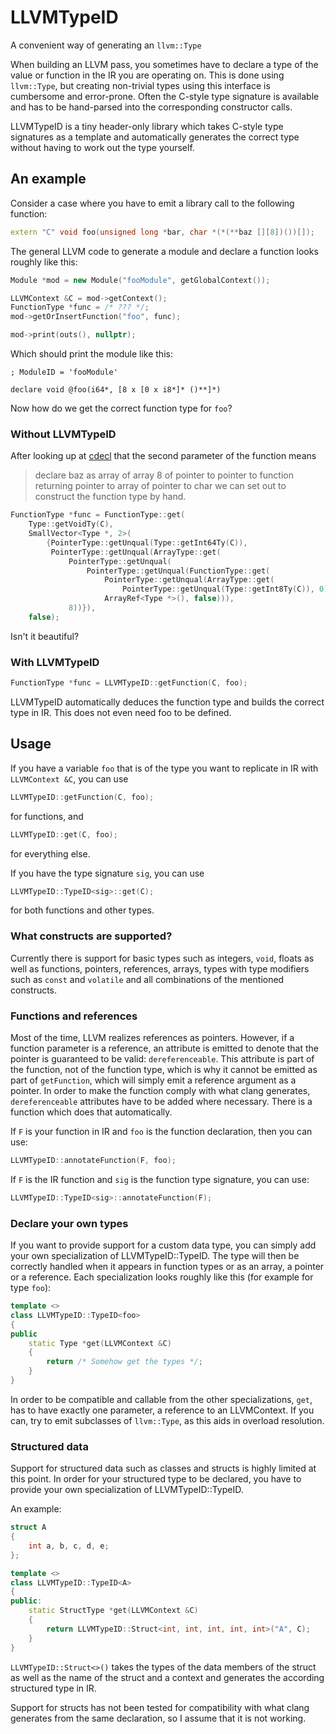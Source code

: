 # LLVMTypeID
A convenient way of generating an `llvm::Type`

When building an LLVM pass, you sometimes have to declare a type of the value or
function in the IR you are operating on. This is done using `llvm::Type`, but
creating non-trivial types using this interface is cumbersome and error-prone.
Often the C-style type signature is available and has to be hand-parsed into the
corresponding constructor calls.

LLVMTypeID is a tiny header-only library which takes C-style type signatures as
a template and automatically generates the correct type without having to work
out the type yourself.

## An example

Consider a case where you have to emit a library call to the following function:

```c++
extern "C" void foo(unsigned long *bar, char *(*(**baz [][8])())[]);
```

The general LLVM code to generate a module and declare a function looks roughly
like this:

```c++
Module *mod = new Module("fooModule", getGlobalContext());

LLVMContext &C = mod->getContext();
FunctionType *func = /* ??? */;
mod->getOrInsertFunction("foo", func);

mod->print(outs(), nullptr);
```

Which should print the module like this:

```
; ModuleID = 'fooModule'

declare void @foo(i64*, [8 x [0 x i8*]* ()**]*)
```

Now how do we get the correct function type for `foo`?

### Without LLVMTypeID

After looking up at [cdecl](http://cdecl.org/) that the second parameter of
the function means
> declare baz as array of array 8 of pointer to pointer to function returning
> pointer to array of pointer to char
we can set out to construct the function type by hand.


```c++
FunctionType *func = FunctionType::get(
	Type::getVoidTy(C),
	SmallVector<Type *, 2>(
		{PointerType::getUnqual(Type::getInt64Ty(C)),
		 PointerType::getUnqual(ArrayType::get(
			 PointerType::getUnqual(
				 PointerType::getUnqual(FunctionType::get(
					 PointerType::getUnqual(ArrayType::get(
						 PointerType::getUnqual(Type::getInt8Ty(C)), 0)),
					 ArrayRef<Type *>(), false))),
			 8))}),
	false);
```

Isn't it beautiful?

### With LLVMTypeID

```c++
FunctionType *func = LLVMTypeID::getFunction(C, foo);
```

LLVMTypeID automatically deduces the function type and builds the correct type
in IR. This does not even need foo to be defined.

## Usage

If you have a variable `foo` that is of the type you want to replicate in IR
with `LLVMContext &C`, you can use

```c++
LLVMTypeID::getFunction(C, foo);
```

for functions, and

```c++
LLVMTypeID::get(C, foo);
```

for everything else.

If you have the type signature `sig`, you can use

```c++
LLVMTypeID::TypeID<sig>::get(C);
```

for both functions and other types.

### What constructs are supported?

Currently there is support for basic types such as integers, `void`, floats as
well as functions, pointers, references, arrays, types with type modifiers such
as `const` and `volatile` and all combinations of the mentioned constructs.

### Functions and references

Most of the time, LLVM realizes references as pointers. However, if a function
parameter is a reference, an attribute is emitted to denote that the pointer
is guaranteed to be valid: `dereferenceable`. This attribute is part of the
function, not of the function type, which is why it cannot be emitted as part
of `getFunction`, which will simply emit a reference argument as a pointer. In
order to make the function comply with what clang generates, `dereferenceable`
attributes have to be added where necessary. There is a function which does
that automatically.

If `F` is your function in IR and `foo` is the function declaration, then you
can use:

```c++
LLVMTypeID::annotateFunction(F, foo);
```

If `F` is the IR function and `sig` is the function type signature, you can use:

```c++
LLVMTypeID::TypeID<sig>::annotateFunction(F);
```

### Declare your own types

If you want to provide support for a custom data type, you can simply add your
own specialization of LLVMTypeID::TypeID. The type will then be correctly
handled when it appears in function types or as an array, a pointer or
a reference. Each specialization looks roughly like this (for example for type
`foo`):

```c++
template <>
class LLVMTypeID::TypeID<foo>
{
public
	static Type *get(LLVMContext &C)
	{
		return /* Somehow get the types */;
	}
}
```

In order to be compatible and callable from the other specializations, `get`,
has to have exactly one parameter, a reference to an LLVMContext. If you can,
try to emit subclasses of `llvm::Type`, as this aids in overload resolution.

### Structured data

Support for structured data such as classes and structs is highly limited at
this point. In order for your structured type to be declared, you have to
provide your own specialization of LLVMTypeID::TypeID.

An example:

```c++
struct A
{
	int a, b, c, d, e;
};

template <>
class LLVMTypeID::TypeID<A>
{
public:
	static StructType *get(LLVMContext &C)
	{
		return LLVMTypeID::Struct<int, int, int, int, int>("A", C);
	}
}
```

`LLVMTypeID::Struct<>()` takes the types of the data members of the struct as
well as the name of the struct and a context and generates the according
structured type in IR.

Support for structs has not been tested for compatibility with what clang
generates from the same declaration, so I assume that it is not working.
